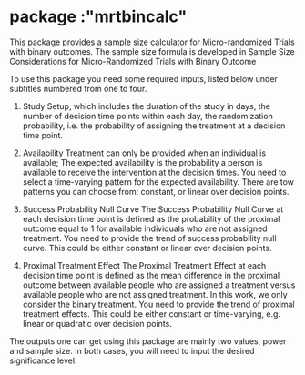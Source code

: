 # package :"mrtbincalc"

This package provides a sample size calculator for Micro-randomized Trials with binary outcomes. The sample size formula is developed in Sample Size Considerations for Micro-Randomized Trials with Binary Outcome 


To use this package you need some required inputs, listed below under subtitles numbered from one to four.
1. Study Setup, which includes the duration of the study in days, the number of decision time points within each day, the randomization probability, i.e. the probability of assigning the treatment at a decision time point. 

2. Availability
Treatment can only be provided when an individual is available; The expected availability is the probability a person is available to receive the intervention at the decision times.
You need to select a time-varying pattern for the expected availability. There are tow patterns you can choose from: constant, or linear over decision points.

3. Success Probability Null Curve
The Success Probability Null Curve at each decision time point is defined as the probability of the proximal outcome equal to 1 for available individuals who are not assigned treatment.
You need to provide the trend of success probability null curve. This could be either constant or linear over decision points.

4. Proximal Treatment Effect
The Proximal Treatment Effect at each decision time point is defined as the mean difference in the proximal outcome between available people who are assigned a treatment versus available people who are not assigned treatment. In this work, we only consider the binary treatment. You need to provide the trend of proximal treatment effects. This could be either constant or time-varying, e.g. linear or quadratic over decision points.

The outputs one can get using this package are mainly two values, power and sample size.
In both cases, you will need to input the desired significance level.
